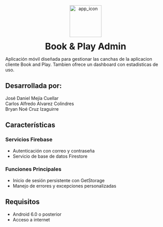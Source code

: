  <div align="center" style="display: flex; flex-direction: column  ;  align-items: center; justify-content: center; gap: 12px;">
  <img width="100" height="100" alt="app_icon" src="https://github.com/user-attachments/assets/4aa17af4-2a86-4bec-b519-3c749de350c6" />
  <h1 style="margin: 0;">Book & Play Admin</h2>
</div>


Aplicación móvil diseñada para gestionar las canchas de la aplicacion cliente Book and Play. Tambien ofrece un dashboard con estadisticas de uso.

## Desarrollada por:

José Daniel Mejía Cuellar  
Carlos Alfredo Alvarez Colindres  
Bryan Noé Cruz Izaguirre  

## Características

### Servicios Firebase

- Autenticación con correo y contraseña
- Servicio de base de datos Firestore

### Funciones Principales

- Inicio de sesión persistente con GetStorage
- Manejo de errores y excepciones personalizadas

## Requisitos

- Android 6.0 o posterior
- Acceso a internet
